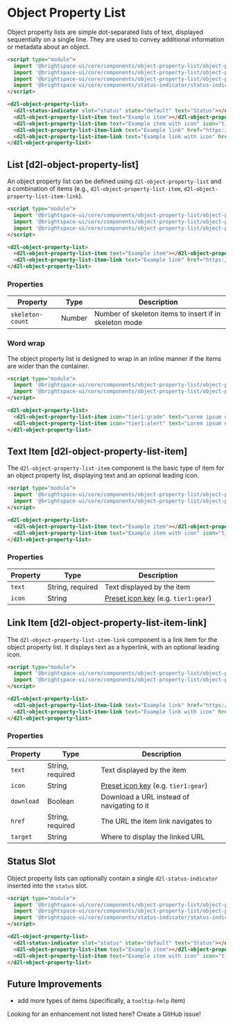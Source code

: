 # Object Property List

Object property lists are simple dot-separated lists of text, displayed sequentially on a single line. They are used to convey additional information or metadata about an object.

<!-- docs: demo -->
```html
<script type="module">
  import '@brightspace-ui/core/components/object-property-list/object-property-list.js';
  import '@brightspace-ui/core/components/object-property-list/object-property-list-item.js';
  import '@brightspace-ui/core/components/object-property-list/object-property-list-item-link.js';
  import '@brightspace-ui/core/components/status-indicator/status-indicator.js';
</script>

<d2l-object-property-list>
  <d2l-status-indicator slot="status" state="default" text="Status"></d2l-status-indicator>
  <d2l-object-property-list-item text="Example item"></d2l-object-property-list-item>
  <d2l-object-property-list-item text="Example item with icon" icon="tier1:grade"></d2l-object-property-list-item>
  <d2l-object-property-list-item-link text="Example link" href="https://www.d2l.com/"></d2l-object-property-list-item-link>
  <d2l-object-property-list-item-link text="Example link with icon" href="https://www.d2l.com/" icon="tier1:alert"></d2l-object-property-list-item-link>
</d2l-object-property-list>
```

## List [d2l-object-property-list]

An object property list can be defined using `d2l-object-property-list` and a combination of items (e.g., `d2l-object-property-list-item`, `d2l-object-property-list-item-link`).

<!-- docs: demo live name:d2l-object-property-list -->
```html
<script type="module">
  import '@brightspace-ui/core/components/object-property-list/object-property-list.js';
  import '@brightspace-ui/core/components/object-property-list/object-property-list-item.js';
  import '@brightspace-ui/core/components/object-property-list/object-property-list-item-link.js';
</script>

<d2l-object-property-list>
  <d2l-object-property-list-item text="Example item"></d2l-object-property-list-item>
  <d2l-object-property-list-item-link text="Example link" href="https://www.d2l.com/"></d2l-object-property-list-item-link>
</d2l-object-property-list>
```

<!-- docs: start hidden content -->
### Properties

| Property | Type | Description |
|--|--|--|
| `skeleton-count` | Number | Number of skeleton items to insert if in skeleton mode |
<!-- docs: end hidden content -->

### Word wrap

The object property list is designed to wrap in an inline manner if the items are wider than the container.

<!-- docs: demo -->
```html
<script type="module">
  import '@brightspace-ui/core/components/object-property-list/object-property-list.js';
  import '@brightspace-ui/core/components/object-property-list/object-property-list-item.js';
</script>

<d2l-object-property-list>
  <d2l-object-property-list-item icon="tier1:grade" text="Lorem ipsum dolor sit amet, consectetur adipisicing elit. Adipisci repellat cum totam! Enim, sunt."></d2l-object-property-list-item>
  <d2l-object-property-list-item icon="tier1:alert" text="Lorem ipsum dolor sit amet, consectetur adipisicing elit. Adipisci repellat cum totam! Enim, sunt."></d2l-object-property-list-item>
</d2l-object-property-list>
```

## Text Item [d2l-object-property-list-item]

The `d2l-object-property-list-item` component is the basic type of item for an object property list, displaying text and an optional leading icon.

<!-- docs: demo live name:d2l-object-property-list-item -->
```html
<script type="module">
  import '@brightspace-ui/core/components/object-property-list/object-property-list.js';
  import '@brightspace-ui/core/components/object-property-list/object-property-list-item.js';
</script>

<d2l-object-property-list>
  <d2l-object-property-list-item text="Example item"></d2l-object-property-list-item>
  <d2l-object-property-list-item text="Example item with icon" icon="tier1:grade"></d2l-object-property-list-item>
</d2l-object-property-list>
```

<!-- docs: start hidden content -->
### Properties

| Property | Type | Description |
|--|--|--|
| `text` | String, required | Text displayed by the item |
| `icon` | String | [Preset icon key](../icons#preset-icons) (e.g. `tier1:gear`) |
<!-- docs: end hidden content -->

## Link Item [d2l-object-property-list-item-link]

The `d2l-object-property-list-item-link` component is a link item for the object property list. It displays text as a hyperlink, with an optional leading icon.

<!-- docs: demo live name:d2l-object-property-list-item-link -->
```html
<script type="module">
  import '@brightspace-ui/core/components/object-property-list/object-property-list.js';
  import '@brightspace-ui/core/components/object-property-list/object-property-list-item-link.js';
</script>

<d2l-object-property-list>
  <d2l-object-property-list-item-link text="Example link" href="https://www.d2l.com/"></d2l-object-property-list-item-link>
  <d2l-object-property-list-item-link text="Example link with icon" href="https://www.d2l.com/" icon="tier1:alert"></d2l-object-property-list-item-link>
</d2l-object-property-list>
```

<!-- docs: start hidden content -->
### Properties

| Property | Type | Description |
|--|--|--|
| `text` | String, required | Text displayed by the item |
| `icon` | String | [Preset icon key](../icons#preset-icons) (e.g. `tier1:gear`) |
| `download` | Boolean | Download a URL instead of navigating to it |
| `href` | String, required | The URL the item link navigates to |
| `target` | String | Where to display the linked URL |
<!-- docs: end hidden content -->

## Status Slot

Object property lists can optionally contain a single `d2l-status-indicator` inserted into the `status` slot.

<!-- docs: demo live name:d2l-status-indicator -->
```html
<script type="module">
  import '@brightspace-ui/core/components/object-property-list/object-property-list.js';
  import '@brightspace-ui/core/components/object-property-list/object-property-list-item.js';
  import '@brightspace-ui/core/components/status-indicator/status-indicator.js';
</script>

<d2l-object-property-list>
  <d2l-status-indicator slot="status" state="default" text="Status"></d2l-status-indicator>
  <d2l-object-property-list-item text="Example item"></d2l-object-property-list-item>
  <d2l-object-property-list-item text="Example item with icon" icon="tier1:grade"></d2l-object-property-list-item>
</d2l-object-property-list>
```

<!-- docs: start hidden content -->
## Future Improvements

* add more types of items (specifically, a `tooltip-help` item)

Looking for an enhancement not listed here? Create a GitHub issue!
<!-- docs: end hidden content -->
